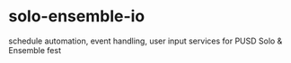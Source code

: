 # solo-ensemble-io
schedule automation, event handling, user input services for PUSD Solo &amp; Ensemble fest